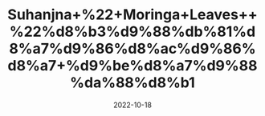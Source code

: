 ---
title: 'Suhanjna+%22+Moringa+Leaves++%22%d8%b3%d9%88%db%81%d8%a7%d9%86%d8%ac%d9%86%d8%a7+%d9%be%d8%a7%d9%88%da%88%d8%b1'
date: '2022-10-18' 
metatag: '' 
inventory: '0' 
draft: false 
# meta description 
shortDescripton: 'It+prevents+Chronic+Illness+and+helps+With+Weight+Loss.'
description: 'Powder+%d9%be%d8%a7%d9%88%da%88%d8%b1'
longdescription: ''
featured: True
# product Price
price: '150.0'
# Product Short Description
shortDescription: 'It+prevents+Chronic+Illness+and+helps+With+Weight+Loss.'
productID: 'AD9B8E14-5924-ED11-9968-005056B3A416'
type: 'products'
category: 'Powder+%d9%be%d8%a7%d9%88%da%88%d8%b1' 
thumnailproduct: 'https://eraconnect.blob.core.windows.net/product-images/aminsaddiquidawakhana/AD9B8E14-5924-ED11-9968-005056B3A416.webp' 
images:
  - image: 'https://eraconnect.blob.core.windows.net/product-images/aminsaddiquidawakhana/AD9B8E14-5924-ED11-9968-005056B3A416.webp'  
Variants:
---